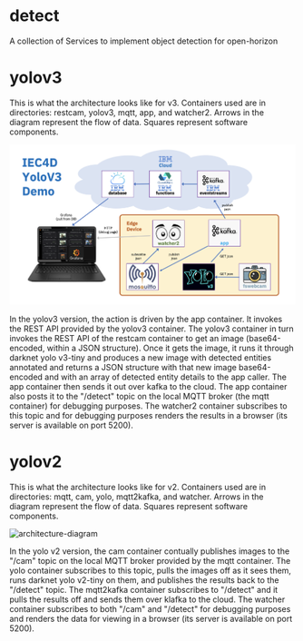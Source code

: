 # detect
A collection of Services to implement object detection for open-horizon

# yolov3

This is what the architecture looks like for v3. Containers used are in directories: restcam, yolov3, mqtt, app, and watcher2. Arrows in the diagram represent the flow of data. Squares represent software components.

![architecture-diagram](https://raw.githubusercontent.com/MegaMosquito/detect/master/yolov3.png)

In the yolov3 version, the action is driven by the app container. It invokes the REST API provided by the yolov3 container. The yolov3 container in turn invokes the REST API of the restcam container to get an image (base64-encoded, within a JSON structure). Once it gets the image, it runs it through darknet yolo v3-tiny and produces a new image with detected entities annotated and returns a JSON structure with that new image base64-encoded and with an array of detected entity details to the app caller. The app container then sends it out over kafka to the cloud. The app container also posts it to the "/detect" topic on the local MQTT broker (the mqtt container) for debugging purposes. The watcher2 container subscribes to this topic and for debugging purposes renders the results in a browser (its server is available on port 5200).

# yolov2

This is what the architecture looks like for v2. Containers used are in directories: mqtt, cam, yolo, mqtt2kafka, and watcher. Arrows in the diagram represent the flow of data. Squares represent software components.

![architecture-diagram](https://raw.githubusercontent.com/TheMosquito/detect/7a989c9246399cc9fa7370ab59e69faf4b72acc5/architecture.png)

In the yolo v2 version, the cam container contually publishes images to the "/cam" topic on the local MQTT broker provided by the mqtt container. The yolo container subscribes to this topic, pulls the images off as it sees them, runs darknet yolo v2-tiny on them, and publishes the results back to the "/detect" topic. The mqtt2kafka container subscribes to "/detect" and it pulls the results off and sends them over klafka to the cloud. The watcher container subscribes to both "/cam" and "/detect" for debugging purposes and renders the data for viewing in a browser (its server is available on port 5200).
